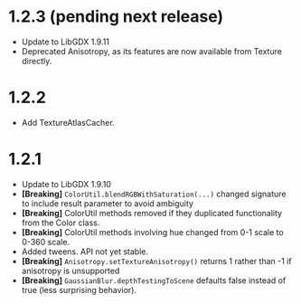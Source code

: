 # 1.2.3 (pending next release)
 - Update to LibGDX 1.9.11
 - Deprecated Anisotropy, as its features are now available from Texture directly.

# 1.2.2
 - Add TextureAtlasCacher.

# 1.2.1 
 - Update to LibGDX 1.9.10
 - **[Breaking]** `ColorUtil.blendRGBWithSaturation(...)` changed signature to include result parameter to avoid ambiguity
 - **[Breaking]** ColorUtil methods removed if they duplicated functionality from the Color class.
 - **[Breaking]** ColorUtil methods involving hue changed from 0-1 scale to 0-360 scale.
 - Added tweens. API not yet stable.
 - **[Breaking]** `Anisotropy.setTextureAnisotropy()` returns 1 rather than -1 if anisotropy is unsupported
 - **[Breaking]** `GaussianBlur.depthTestingToScene` defaults false instead of true (less surprising behavior).